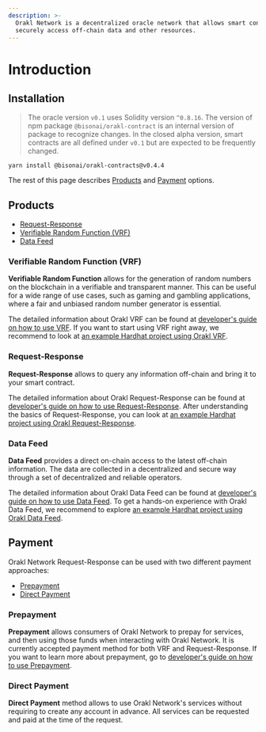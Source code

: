 ```yaml
---
description: >-
  Orakl Network is a decentralized oracle network that allows smart contracts to
  securely access off-chain data and other resources.
---
```


# Introduction

## Installation

> The oracle version `v0.1` uses Solidity version `^0.8.16`. The version of npm package `@bisonai/orakl-contract` is an internal version of package to recognize changes. In the closed alpha version, smart contracts are all defined under `v0.1` but are expected to be frequently changed.

```
yarn install @bisonai/orakl-contracts@v0.4.4
```

The rest of this page describes [Products](./#products) and [Payment](./#payment) options.

## Products

* [Request-Response](developers-guide/request-response.md)
* [Verifiable Random Function (VRF)](developers-guide/verifiable-random-function-vrf.md)
* [Data Feed](developers-guide/data-feed.md)

### Verifiable Random Function (VRF)

**Verifiable Random Function** allows for the generation of random numbers on the blockchain in a verifiable and transparent manner. This can be useful for a wide range of use cases, such as gaming and gambling applications, where a fair and unbiased random number generator is essential.

The detailed information about Orakl VRF can be found at [developer's guide on how to use VRF](developers-guide/verifiable-random-function-vrf.md). If you want to start using VRF right away, we recommend to look at [an example Hardhat project using Orakl VRF](https://github.com/Bisonai/vrf-consumer).

### Request-Response

**Request-Response** allows to query any information off-chain and bring it to your smart contract.

The detailed information about Orakl Request-Response can be found at [developer's guide on how to use Request-Response](developers-guide/request-response.md). After understanding the basics of Request-Response, you can look at [an example Hardhat project using Orakl Request-Response](https://github.com/Bisonai/vrf-consumer).

### Data Feed

**Data Feed** provides a direct on-chain access to the latest off-chain information. The data are collected in a decentralized and secure way through a set of decentralized and reliable operators.&#x20;

The detailed information about Orakl Data Feed can be found at [developer's guide on how to use Data Feed](developers-guide/data-feed.md). To get a hands-on experience with Orakl Data Feed, we recommend to explore [an example Hardhat project using Orakl Data Feed](https://github.com/Bisonai/data-feed-consumer).

## Payment

Orakl Network Request-Response can be used with two different payment approaches:

* [Prepayment](./#prepayment)
* [Direct Payment](./#direct-payment)

### Prepayment

**Prepayment** allows consumers of Orakl Network to prepay for services, and then using those funds when interacting with Orakl Network. It is currently accepted payment method for both VRF and Request-Response. If you want to learn more about prepayment, go to [developer's guide on how to use Prepayment](developers-guide/prepayment.md).

### Direct Payment

**Direct Payment** method allows to use Orakl Network's services without requiring to create any account in advance. All services can be requested and paid at the time of the request.
